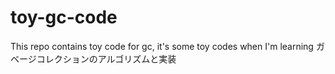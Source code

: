 # toy-gc-code
This repo contains toy code for gc, it's some toy codes when I'm learning ガベージコレクションのアルゴリズムと実装
